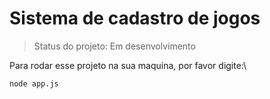 # Sistema de cadastro de jogos

>Status do projeto: Em desenvolvimento

Para rodar esse projeto na sua maquina, por favor digite:\

```
node app.js
```
